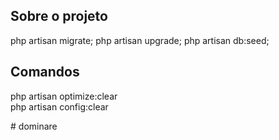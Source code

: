 ## Sobre o projeto

 php artisan migrate;
 php artisan upgrade;
 php artisan db:seed;

## Comandos

 php artisan optimize:clear  
 php artisan config:clear


#   d o m i n a r e  
 